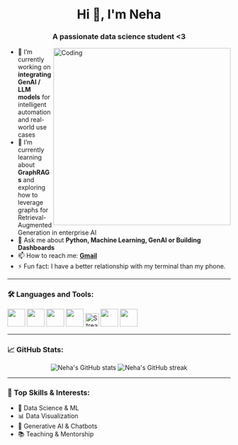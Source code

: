 <h1 align="center">Hi 👋, I'm Neha</h1>
<h3 align="center">A passionate data science student <3 </h3>

<img align="right" alt="Coding" width="400" src="https://i.gifer.com/YCZH.gif">

- 🔭 I’m currently working on **integrating GenAI / LLM models** for intelligent automation and real-world use cases
- 🌱 I’m currently learning about **GraphRAGs** and exploring how to leverage graphs for Retrieval-Augmented Generation in enterprise AI
- 💬 Ask me about **Python, Machine Learning, GenAI or Building Dashboards**
- 📫 How to reach me: **[Gmail](rajaneha.r09@gmail.com)**
- ⚡ Fun fact: I have a better relationship with my terminal than my phone.

---

### 🛠️ Languages and Tools:
<p align="left">
  <img src="https://cdn.jsdelivr.net/gh/devicons/devicon/icons/python/python-original.svg" width="40"/>
  <img src="https://cdn.jsdelivr.net/gh/devicons/devicon/icons/git/git-original.svg" width="40"/>
  <img src="https://cdn.jsdelivr.net/gh/devicons/devicon/icons/mysql/mysql-original.svg" width="40"/>
  <img src="https://cdn.jsdelivr.net/gh/devicons/devicon/icons/mongodb/mongodb-original.svg" width="40"/>
  <img src="https://img.shields.io/badge/-Streamlit-FF4B4B?logo=streamlit&logoColor=white" height="30" alt="Streamlit"/>
  <img src="https://cdn.jsdelivr.net/gh/devicons/devicon/icons/html5/html5-original.svg" width="40"/>
  <img src="https://cdn.jsdelivr.net/gh/devicons/devicon/icons/css3/css3-original.svg" width="40"/>
</p>

---

### 📈 GitHub Stats:
<p align="center">
  <img src="https://github-readme-stats.vercel.app/api?username=rajaneha&show_icons=true&theme=radical" alt="Neha's GitHub stats"/>
  <img src="https://github-readme-streak-stats.herokuapp.com/?user=rajaneha&theme=radical" alt="Neha's GitHub streak"/>
</p>

---

### 🧠 Top Skills & Interests:
- 🎯 Data Science & ML
- 📊 Data Visualization
- 🧩 Generative AI & Chatbots
- 📚 Teaching & Mentorship



